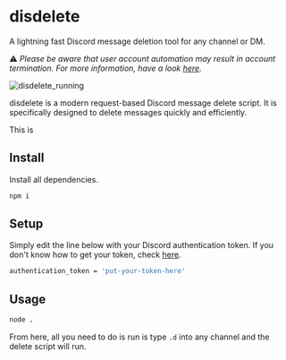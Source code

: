 # disdelete
A lightning fast Discord message deletion tool for any channel or DM.

⚠️ *Please be aware that user account automation may result in account termination.*
*For more information, have a look [here](https://support.discord.com/hc/en-us/articles/115002192352-Automated-user-accounts-self-bots-).*

![disdelete_running](https://i.imgur.com/OZPIYFb.gif)

disdelete is a modern request-based Discord message delete script. 
It is specifically designed to delete messages quickly and efficiently.

This is 

## Install

Install all dependencies.

```sh
npm i
```

## Setup

Simply edit the line below with your Discord authentication token.
If you don't know how to get your token, check [here](https://linuxhint.com/get-discord-token/).

```sh
authentication_token = 'put-your-token-here'
```

## Usage

```sh
node .
```

From here, all you need to do is run is type `.d` into any channel and the delete script will run.
